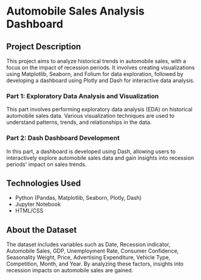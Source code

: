 # Automobile Sales Analysis Dashboard

## Project Description

This project aims to analyze historical trends in automobile sales, with a focus on the impact of recession periods. It involves creating visualizations using Matplotlib, Seaborn, and Folium for data exploration, followed by developing a dashboard using Plotly and Dash for interactive data analysis.

### Part 1: Exploratory Data Analysis and Visualization

This part involves performing exploratory data analysis (EDA) on historical automobile sales data. Various visualization techniques are used to understand patterns, trends, and relationships in the data.

### Part 2: Dash Dashboard Development

In this part, a dashboard is developed using Dash, allowing users to interactively explore automobile sales data and gain insights into recession periods' impact on sales trends.

## Technologies Used

- Python (Pandas, Matplotlib, Seaborn, Plotly, Dash)
- Jupyter Notebook
- HTML/CSS

## About the Dataset

The dataset includes variables such as Date, Recession indicator, Automobile Sales, GDP, Unemployment Rate, Consumer Confidence, Seasonality Weight, Price, Advertising Expenditure, Vehicle Type, Competition, Month, and Year. By analyzing these factors, insights into recession impacts on automobile sales are gained.


